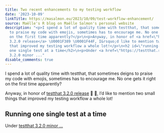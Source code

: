 ```yaml
---
title: Two recent enhancements to my testing workflow
date: '2023-10-09'
linkTitle: https://masalmon.eu/2023/10/09/test-workflow-enhancement/
source: Maëlle's R blog on Maëlle Salmon's personal website
description: "<p>I spend a lot of quality time with testthat, that sometimes deigns
  to praise my code with emojis, sometimes has to encourage me. No one gets it right
  on the first time apparently?</p>\n<p>Anyway, in honor of <a href=\"https://www.tidyverse.org/blog/2023/10/testthat-3-2-0/\">testthat
  3.2.0 release</a> \U0001F389 \U0001F44F, I&rsquo;d like to mention two small things
  that improved my testing workflow a whole lot!</p>\n<h2 id=\"running-one-single-test-at-a-time\">Running
  one single test at a time</h2>\n<p>Under <a href=\"https://testthat.r-lib.org/news/index.html#minor-features-and-bug-fixes-3-2-0\">testthat
  3.2.0 minor ..."
disable_comments: true
---
```

<p>I spend a lot of quality time with testthat, that sometimes deigns to praise my code with emojis, sometimes has to encourage me. No one gets it right on the first time apparently?</p>
<p>Anyway, in honor of <a href="https://www.tidyverse.org/blog/2023/10/testthat-3-2-0/">testthat 3.2.0 release</a> 🎉 👏, I&rsquo;d like to mention two small things that improved my testing workflow a whole lot!</p>
<h2 id="running-one-single-test-at-a-time">Running one single test at a time</h2>
<p>Under <a href="https://testthat.r-lib.org/news/index.html#minor-features-and-bug-fixes-3-2-0">testthat 3.2.0 minor ...